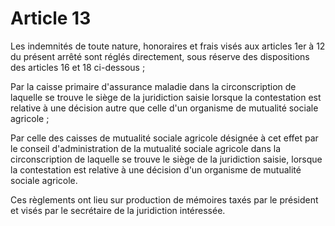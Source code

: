 # Article 13

Les indemnités de toute nature, honoraires et frais visés aux articles 1er à 12 du présent arrêté sont réglés directement, sous réserve des dispositions des articles 16 et 18 ci-dessous ;

Par la caisse primaire d'assurance maladie dans la circonscription de laquelle se trouve le siège de la juridiction saisie lorsque la contestation est relative à une décision autre que celle d'un organisme de mutualité sociale agricole ;

Par celle des caisses de mutualité sociale agricole désignée à cet effet par le conseil d'administration de la mutualité sociale agricole dans la circonscription de laquelle se trouve le siège de la juridiction saisie, lorsque la contestation est relative à une décision d'un organisme de mutualité sociale agricole.

Ces règlements ont lieu sur production de mémoires taxés par le président et visés par le secrétaire de la juridiction intéressée.
